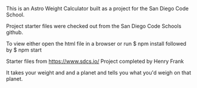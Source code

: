 This is an Astro Weight Calculator built as a project for the San Diego Code School.

Project starter files were checked out from the San Diego Code Schools github.

To view either open the html file in a browser or run $ npm install followed by $ npm start

Starter files from https://www.sdcs.io/ Project completed by Henry Frank

It takes your weight and and a planet and tells you what you'd weigh on that planet. 